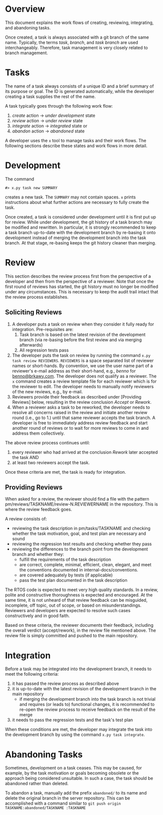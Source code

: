 Overview
========

This document explains the work flows of creating, reviewing, integrating, and abandoning tasks.

Once created, a task is always associated with a git branch of the same name.
Typically, the terms *task*, *branch*, and *task branch* are used interchangeably.
Therefore, task management is very closely related to branch management.


Tasks
=====

The name of a task always consists of a unique ID and a brief summary of its purpose or goal.
The ID is generated automatically, while the developer creating a task supplies the rest of the name.

A task typically goes through the following work flow:

1. *create* action -> *under development* state
2. *review* action -> *under review* state
3. *integrate* action -> *integrated* state or
4. *abandon* action -> *abandoned* state

A developer uses the `x` tool to manage tasks and their work flows.
The following sections describe these states and work flows in more detail.


Development
===========

The command

    #> x.py task new SUMMARY

creates a new task.
The `SUMMARY` may not contain spaces.
`x` prints instructions about what further actions are necessary to fully create the task.

Once created, a task is considered under development until it is first put up for review.
While under development, the git history of a task branch may be modified and rewritten.
In particular, it is strongly recommended to keep a task branch up-to-date with the development branch by re-basing it onto development instead of merging the development branch into the task branch.
At that stage, re-basing keeps the git history cleaner than merging.


Review
======

This section describes the review process first from the perspective of a developer and then from the perspective of a reviewer.
Note that once the first round of reviews has started, the git history must no longer be modified under any circumstances.
This is necessary to keep the audit trail intact that the review process establishes.

Soliciting Reviews
------------------

1. A developer puts a task on review when they consider it fully ready for integration.
Pre-requisites are:
    1. Task branch is based on the latest revision of the development branch (via re-basing before the first review and via merging afterwards)
    2. All regression tests pass
2. The developer puts the task on review by running the command `x.py task review REVIEWERS`.
`REVIEWERS` is a space separated list of reviewer names or short-hands.
By convention, we use the user name part of a reviewer's e-mail address as their short-hand, e.g., *benno* for benno@brkawy.com.
The developer does not qualify as a reviewer.
The `x` command creates a review template file for each reviewer which is for the reviewer to edit.
The developer needs to manually notify reviewers of the new reviews, e.g., by e-mail.
3. Reviewers provide their feedback as described under [Providing Reviews] below, resulting in the review conclusion *Accept* or *Rework*.
4. When a reviewer asks a task to be reworked, the developer needs to resolve all concerns raised in the review and initiate another review round (i.e., go to 1.) until that same reviewer accepts the task branch.
A developer is free to immediately address review feedback and start another round of reviews or to wait for more reviews to come in and address them collectively.

The above review process continues until:

1. every reviewer who had arrived at the conclusion *Rework* later accepted the task AND
2. at least two reviewers accept the task.

Once these criteria are met, the task is ready for integration.


Providing Reviews
-----------------

When asked for a review, the reviewer should find a file with the pattern pm/reviews/TASKNAME/review-N.REVIEWERNAME in the repository.
This is where the review feedback goes.

A review consists of:

- reviewing the task description in pm/tasks/TASKNAME and checking whether the task motivation, goal, and test plan are necessary and sound
- reviewing the regression test results and checking whether they pass
- reviewing the differences to the branch point from the development branch and whether they:
    * fulfill the requirements of the task description
    * are correct, complete, minimal, efficient, clean, elegant, and meet the conventions documented in internal-docs/conventions.
    * are covered adequately by tests (if applicable)
    * pass the test plan documented in the task description

The RTOS code is expected to meet very high quality standards.
In a review, polite and constructive thoroughness is expected and encouraged.
At the same time, it is not unheard of that review feedback can be misguided, incomplete, off topic, out of scope, or based on misunderstandings.
Reviewers and developers are expected to resolve such cases constructively and in good faith.

Based on these criteria, the reviewer documents their feedback, including the overall verdict (accept/rework), in the review file mentioned above.
The review file is simply committed and pushed to the main repository.



Integration
===========

Before a task may be integrated into the development branch, it needs to meet the following criteria:

1. it has passed the review process as described above
2. it is up-to-date with the latest revision of the development branch in the main repository
    * if merging the development branch into the task branch is not trivial and requires (or leads to) functional changes, it is recommended to re-open the review process to receive feedback on the result of the merge
3. it needs to pass the regression tests and the task's test plan

When these conditions are met, the developer may integrate the task into the development branch by using the command `x.py task integrate`.



Abandoning Tasks
================

Sometimes, development on a task ceases.
This may be caused, for example, by the task motivation or goals becoming obsolete or the approach being considered unsuitable.
In such a case, the task should be abandoned rather than deleted.

To abandon a task, manually add the prefix `abandoned/` to its name and delete the original branch in the server repository.
This can be accomplished with a command similar to `git push origin TASKNAME:abandoned/TASKNAME :TASKNAME`
